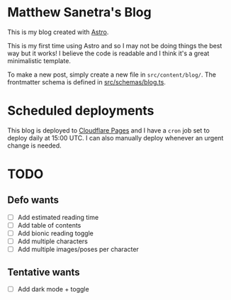 # Matthew Sanetra's Blog

This is my blog created with [Astro](https://astro.build/).

This is my first time using Astro and so I may not be doing
things the best way but it works! I believe the code is readable
and I think it's a great minimalistic template.

To make a new post, simply create a new file in `src/content/blog/`.
The frontmatter schema is defined in [src/schemas/blog.ts](./src/schemas/blog.ts).

# Scheduled deployments

This blog is deployed to [Cloudflare Pages](https://pages.dev/)
and I have a `cron` job set to deploy daily at 15:00 UTC.
I can also manually deploy whenever an urgent change is needed.

# TODO

## Defo wants

- [ ] Add estimated reading time
- [ ] Add table of contents
- [ ] Add bionic reading toggle
- [ ] Add multiple characters
- [ ] Add multiple images/poses per character

## Tentative wants

- [ ] Add dark mode + toggle
